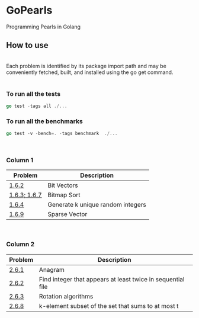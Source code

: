 # GoPearls
Programming Pearls in Golang
<br />

## How to use 
<br />
Each problem is identified by its package import path and may be conveniently fetched, built, and installed using the go get command.
<br /><br />

### To run all the tests

```go
go test -tags all ./...
```

### To run all the benchmarks

```go 
go test -v -bench=. -tags benchmark  ./...
```
<br />

### Column 1

Problem | Description
------------ | -------------
[1.6.2](https://github.com/LuigiAndrea/GoPearls/tree/master/column1-oyster/bit-vectors)| Bit Vectors
[1.6.3; 1.6.7](https://github.com/LuigiAndrea/GoPearls/tree/master/column1-oyster/sort-file-with-bit-vectors) | Bitmap Sort
[1.6.4](https://github.com/LuigiAndrea/GoPearls/tree/master/column1-oyster/generate-k-random-integer) | Generate k unique random integers
[1.6.9](https://github.com/LuigiAndrea/GoPearls/tree/master/column1-oyster/sparse-vector) | Sparse Vector
<br />

### Column 2

Problem | Description
------------ | -------------
[2.6.1](https://github.com/LuigiAndrea/GoPearls/tree/master/column2-aha/anagram)| Anagram
[2.6.2](https://github.com/LuigiAndrea/GoPearls/tree/master/column2-aha/atleast-twice)| Find integer that appears at least twice in sequential file
[2.6.3](https://github.com/LuigiAndrea/GoPearls/tree/master/column2-aha/rotate)| Rotation algorithms
[2.6.8](https://github.com/LuigiAndrea/GoPearls/tree/master/column2-aha/k-element-subset)| k-element subset of the set that sums to at most t